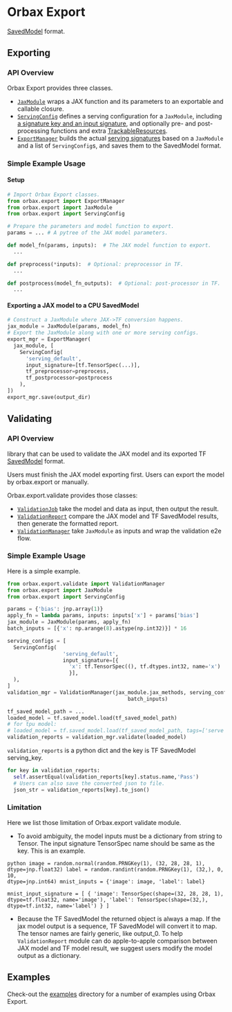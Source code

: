 # Orbax Export

[SavedModel](https://www.tensorflow.org/guide/saved_model) format.

## Exporting

### API Overview

Orbax Export provides three classes.

-   [`JaxModule`](https://github.com/google/orbax/tree/main/orbax/export/jax_module.py)
    wraps a JAX function and its parameters to an exportable and callable
    closure.
-   [`ServingConfig`](https://github.com/google/orbax/tree/main/orbax/export/export_manager.py;l=12)
    defines a serving configuration for a `JaxModule`, including
    [a signature key and an input signature][1], and optionally pre- and
    post-processing functions and extra [TrackableResources][2].
-   [`ExportManager`](https://github.com/google/orbax/tree/main/orbax/export/export_manager.py;l=35)
    builds the actual [serving signatures][1] based on a `JaxModule` and a list
    of `ServingConfig`s, and saves them to the SavedModel format.

### Simple Example Usage

#### Setup

```python
# Import Orbax Export classes.
from orbax.export import ExportManager
from orbax.export import JaxModule
from orbax.export import ServingConfig

# Prepare the parameters and model function to export.
params = ... # A pytree of the JAX model parameters.

def model_fn(params, inputs):  # The JAX model function to export.
  ...

def preprocess(*inputs):  # Optional: preprocessor in TF.
  ...

def postprocess(model_fn_outputs):  # Optional: post-processor in TF.
  ...

```

#### Exporting a JAX model to a CPU SavedModel

```python
# Construct a JaxModule where JAX->TF conversion happens.
jax_module = JaxModule(params, model_fn)
# Export the JaxModule along with one or more serving configs.
export_mgr = ExportManager(
  jax_module, [
    ServingConfig(
      'serving_default',
      input_signature=[tf.TensorSpec(...)],
      tf_preprocessor=preprocess,
      tf_postprocessor=postprocess
    ),
])
export_mgr.save(output_dir)
```


## Validating

### API Overview

library that can be used to validate the JAX model and its exported TF
[SavedModel](https://www.tensorflow.org/guide/saved_model) format.

Users must finish the JAX model exporting first. Users can export the model by
orbax.export or manually.

Orbax.export.validate provides those classes:

*   [`ValidationJob`](https://github.com/google/orbax/tree/main/orbax/export/validate/validation_job.py)
    take the model and data as input, then output the result.
*   [`ValidationReport`](https://github.com/google/orbax/tree/main/orbax/export/validate/validation_report.py)
    compare the JAX model and TF SavedModel results, then generate the formatted
    report.
*   [`ValidationManager`](https://github.com/google/orbax/tree/main/orbax/export/validate/validation_manager.py)
    take `JaxModule` as inputs and wrap the validation e2e flow.

### Simple Example Usage

Here is a simple example.

```python
from orbax.export.validate import ValidationManager
from orbax.export import JaxModule
from orbax.export import ServingConfig

params = {'bias': jnp.array(1)}
apply_fn = lambda params, inputs: inputs['x'] + params['bias']
jax_module = JaxModule(params, apply_fn)
batch_inputs = [{'x': np.arange(8).astype(np.int32)}] * 16

serving_configs = [
  ServingConfig(
                  'serving_default',
                  input_signature=[{
                    'x': tf.TensorSpec((), tf.dtypes.int32, name='x')
                    }],
  ),
]
validation_mgr = ValidationManager(jax_module.jax_methods, serving_configs,
                                       batch_inputs)

tf_saved_model_path = ...
loaded_model = tf.saved_model.load(tf_saved_model_path)
# for tpu model:
# loaded_model = tf.saved_model.load(tf_saved_model_path, tags=['serve', 'tpu'])
validation_reports = validation_mgr.validate(loaded_model)
```

`validation_reports` is a python dict and the key is TF SavedModel serving_key.

```python
for key in validation_reports:
  self.assertEqual(validation_reports[key].status.name,'Pass')
  # Users can also save the converted json to file.
  json_str = validation_reports[key].to_json()
```

### Limitation

Here we list those limitation of Orbax.export validate module.

*   To avoid ambiguity, the model inputs must be a dictionary from string to
    Tensor. The input signature TensorSpec name should be same as the key. This
    is an example.

```
python image = random.normal(random.PRNGKey(1), (32, 28, 28, 1),
dtype=jnp.float32) label = random.randint(random.PRNGKey(1), (32,), 0, 10,
dtype=jnp.int64) mnist_inputs = {'image': image, 'label': label}

mnist_input_signature = [ { 'image': TensorSpec(shape=(32, 28, 28, 1),
dtype=tf.float32, name='image'), 'label': TensorSpec(shape=(32,),
dtype=tf.int32, name='label') } ]
```

*   Because the TF SavedModel the returned object is always a map. If the jax
    model output is a sequence, TF SavedModel will convert it to map. The tensor
    names are fairly generic, like output_0. To help `ValidationReport` module
    can do apple-to-apple comparison between JAX model and TF model result, we
    suggest users modify the model output as a dictionary.

## Examples

Check-out the [examples](https://github.com/google/orbax/tree/main/orbax/export/examples)
directory for a number of examples using Orbax Export.

[1]: https://www.tensorflow.org/guide/saved_model#specifying_signatures_during_export
[2]: https://www.tensorflow.org/api_docs/python/tf/saved_model/experimental/TrackableResource
